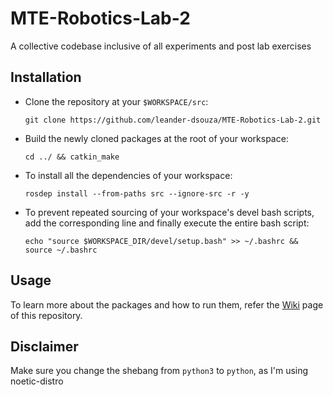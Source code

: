 # MTE-Robotics-Lab-2
A collective codebase inclusive of all experiments and post lab exercises

## Installation

* Clone the repository at your `$WORKSPACE/src`:

      git clone https://github.com/leander-dsouza/MTE-Robotics-Lab-2.git
      
* Build the newly cloned packages at the root of your workspace:

      cd ../ && catkin_make
      
* To install all the dependencies of your workspace:

      rosdep install --from-paths src --ignore-src -r -y   

* To prevent repeated sourcing of your workspace's devel bash scripts, add the corresponding line and finally execute the entire bash script:

      echo "source $WORKSPACE_DIR/devel/setup.bash" >> ~/.bashrc && source ~/.bashrc

## Usage       

To learn more about the packages and how to run them, refer the [Wiki](https://github.com/leander-dsouza/MTE-Robotics-Lab-2/wiki) page of this repository.

## Disclaimer

Make sure you change the shebang from `python3` to `python`, as I'm using noetic-distro

